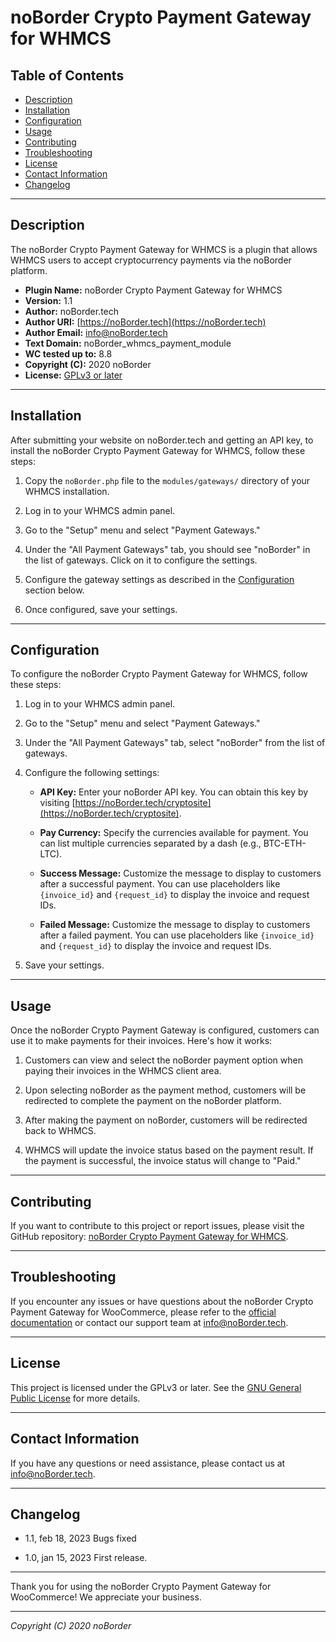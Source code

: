 # noBorder Crypto Payment Gateway for WHMCS

## Table of Contents

- [Description](#description)
- [Installation](#installation)
- [Configuration](#configuration)
- [Usage](#usage)
- [Contributing](#contributing)
- [Troubleshooting](#troubleshooting)
- [License](#license)
- [Contact Information](#contact-information)
- [Changelog](#changelog)

---

## Description

The noBorder Crypto Payment Gateway for WHMCS is a plugin that allows WHMCS users to accept cryptocurrency payments via the noBorder platform.

- **Plugin Name:** noBorder Crypto Payment Gateway for WHMCS
- **Version:** 1.1
- **Author:** noBorder.tech
- **Author URI:** [https://noBorder.tech](https://noBorder.tech)
- **Author Email:** info@noBorder.tech
- **Text Domain:** noBorder_whmcs_payment_module
- **WC tested up to:** 8.8
- **Copyright (C):** 2020 noBorder
- **License:** [GPLv3 or later](http://www.gnu.org/licenses/gpl-3.0.html)

---

## Installation

After submitting your website on noBorder.tech and getting an API key, to install the noBorder Crypto Payment Gateway for WHMCS, follow these steps:

1. Copy the `noBorder.php` file to the `modules/gateways/` directory of your WHMCS installation.

2. Log in to your WHMCS admin panel.

3. Go to the "Setup" menu and select "Payment Gateways."

4. Under the "All Payment Gateways" tab, you should see "noBorder" in the list of gateways. Click on it to configure the settings.

5. Configure the gateway settings as described in the [Configuration](#configuration) section below.

6. Once configured, save your settings.

---

## Configuration

To configure the noBorder Crypto Payment Gateway for WHMCS, follow these steps:

1. Log in to your WHMCS admin panel.

2. Go to the "Setup" menu and select "Payment Gateways."

3. Under the "All Payment Gateways" tab, select "noBorder" from the list of gateways.

4. Configure the following settings:

   - **API Key:** Enter your noBorder API key. You can obtain this key by visiting [https://noBorder.tech/cryptosite](https://noBorder.tech/cryptosite).

   - **Pay Currency:** Specify the currencies available for payment. You can list multiple currencies separated by a dash (e.g., BTC-ETH-LTC).

   - **Success Message:** Customize the message to display to customers after a successful payment. You can use placeholders like `{invoice_id}` and `{request_id}` to display the invoice and request IDs.

   - **Failed Message:** Customize the message to display to customers after a failed payment. You can use placeholders like `{invoice_id}` and `{request_id}` to display the invoice and request IDs.

5. Save your settings.

---

## Usage

Once the noBorder Crypto Payment Gateway is configured, customers can use it to make payments for their invoices. Here's how it works:

1. Customers can view and select the noBorder payment option when paying their invoices in the WHMCS client area.

2. Upon selecting noBorder as the payment method, customers will be redirected to complete the payment on the noBorder platform.

3. After making the payment on noBorder, customers will be redirected back to WHMCS.

4. WHMCS will update the invoice status based on the payment result. If the payment is successful, the invoice status will change to "Paid."

---

## Contributing

If you want to contribute to this project or report issues, please visit the GitHub repository: [noBorder Crypto Payment Gateway for WHMCS](https://github.com/noBorderTech/whmcs_payment_module).

---

## Troubleshooting

If you encounter any issues or have questions about the noBorder Crypto Payment Gateway for WooCommerce, please refer to the [official documentation](https://noBorder.tech) or contact our support team at [info@noBorder.tech](mailto:info@noBorder.tech).

---

## License

This project is licensed under the GPLv3 or later. See the [GNU General Public License](http://www.gnu.org/licenses/gpl-3.0.html) for more details.

---

## Contact Information

If you have any questions or need assistance, please contact us at [info@noBorder.tech](mailto:info@noBorder.tech).

---

## Changelog

- 1.1, feb 18, 2023
Bugs fixed

- 1.0, jan 15, 2023
First release.

---

Thank you for using the noBorder Crypto Payment Gateway for WooCommerce! We appreciate your business.

---

*Copyright (C) 2020 noBorder*
